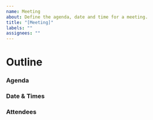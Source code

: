 ```yaml
---
name: Meeting
about: Define the agenda, date and time for a meeting.
title: "[Meeting]"
labels: ""
assignees: ""
---
```


# Outline

### Agenda

### Date & Times

### Attendees
